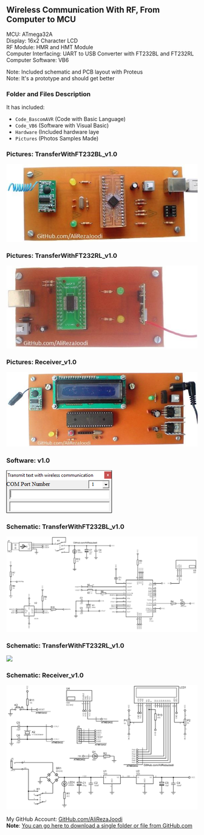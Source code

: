 ## Wireless Communication With RF, From Computer to MCU

MCU:			ATmega32A  
Display:    		16x2 Character LCD  
RF Module:		HMR and HMT Module  
Computer Interfacing:	UART to USB Converter with FT232BL and FT232RL    
Computer Software:	VB6
    
Note: Included schematic and PCB layout with Proteus  
Note: It's a prototype and should get better 

### Folder and Files Description
It has included:
- `Code_BascomAVR` (Code with Basic Language)
- `Code_VB6` (Software with Visual Basic)
- `Hardware` (Included hardware laye
- `Pictures` (Photos Samples Made)

### Pictures: TransferWithFT232BL_v1.0
![](Pictures/TransferWithFT232BL_v1.0.jpg)

### Pictures: TransferWithFT232RL_v1.0
![](Pictures/TransferWithFT232RL_v1.0.jpg)

### Pictures: Receiver_v1.0
![](Pictures/Receiver_v1.0.jpg)

### Software: v1.0
![](Code_VB6/v1.0.png)

### Schematic: TransferWithFT232BL_v1.0
![](Hardware/TransferWithFT232BL_v1.0.png)

### Schematic: TransferWithFT232RL_v1.0
![](Hardware/TransferWithFT232RL_v1.0.png)

### Schematic: Receiver_v1.0
![](Hardware/Receiver_v1.0.png)


My GitHub Account: [GitHub.com/AliRezaJoodi](https://github.com/AliRezaJoodi)  
**Note**: [You can go here to download a single folder or file from GitHub.com](https://minhaskamal.github.io/DownGit/#/home)
